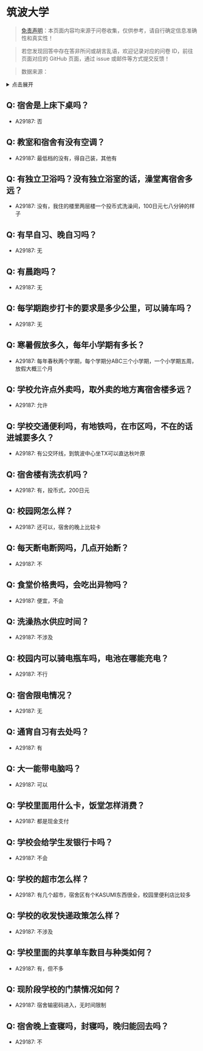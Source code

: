 # 筑波大学

> [免责声明](https://colleges.chat/#_3)：本页面内容均来源于问卷收集，仅供参考，请自行确定信息准确性和真实性！

> 若您发现回答中存在答非所问或胡言乱语，欢迎记录对应的问卷 ID，前往页面对应的 GitHub 页面，通过 issue 或邮件等方式提交反馈！

> 数据来源：

<details><summary>点击展开</summary>
<ul>
<li>A29187: 匿名 (2025 年 06 月)</li>
</ul>
</details>

## Q: 宿舍是上床下桌吗？

- A29187: 否

## Q: 教室和宿舍有没有空调？

- A29187: 最低档的没有，得自己装，其他有

## Q: 有独立卫浴吗？没有独立浴室的话，澡堂离宿舍多远？

- A29187: 没有，我住的楼里两层楼一个投币式洗澡间，100日元七八分钟的样子

## Q: 有早自习、晚自习吗？

- A29187: 无

## Q: 有晨跑吗？

- A29187: 无

## Q: 每学期跑步打卡的要求是多少公里，可以骑车吗？

- A29187: 无

## Q: 寒暑假放多久，每年小学期有多长？

- A29187: 每年春秋两个学期，每个学期分ABC三个小学期，一个小学期五周，放假大概三个月

## Q: 学校允许点外卖吗，取外卖的地方离宿舍楼多远？

- A29187: 允许

## Q: 学校交通便利吗，有地铁吗，在市区吗，不在的话进城要多久？

- A29187: 有公交环线，到筑波中心坐TX可以直达秋叶原

## Q: 宿舍楼有洗衣机吗？

- A29187: 有，投币式，200日元

## Q: 校园网怎么样？

- A29187: 还可以，宿舍的晚上比较卡

## Q: 每天断电断网吗，几点开始断？

- A29187: 不

## Q: 食堂价格贵吗，会吃出异物吗？

- A29187: 便宜，不会

## Q: 洗澡热水供应时间？

- A29187: 不涉及

## Q: 校园内可以骑电瓶车吗，电池在哪能充电？

- A29187: 不行

## Q: 宿舍限电情况？

- A29187: 无

## Q: 通宵自习有去处吗？

- A29187: 有

## Q: 大一能带电脑吗？

- A29187: 可以

## Q: 学校里面用什么卡，饭堂怎样消费？

- A29187: 都是现金支付

## Q: 学校会给学生发银行卡吗？

- A29187: 不会

## Q: 学校的超市怎么样？

- A29187: 有几个超市，宿舍区有个KASUMI东西很全，校园里便利店比较多

## Q: 学校的收发快递政策怎么样？

- A29187: 不涉及

## Q: 学校里面的共享单车数目与种类如何？

- A29187: 有，但不多

## Q: 现阶段学校的门禁情况如何？

- A29187: 宿舍输密码进入，无时间限制

## Q: 宿舍晚上查寝吗，封寝吗，晚归能回去吗？

- A29187: 不


